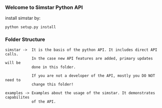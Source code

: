 ### Welcome to Simstar Python API ###

install simstar by:

	python setup.py install
	

### Folder Structure ###

	simstar ->	It is the basis of the python API. It includes direct API calls.
				In the case new API features are added, primary updates will be 
				done in this folder.
			
				If you are not a developer of the API, mostly you DO NOT need to
				change this folder!
	
	examples -> Examples about the usage of the simstar. It demonstrates capabilites
				of the API.

